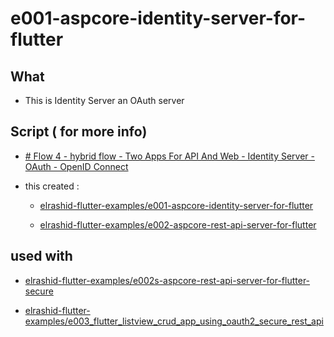 # e001-aspcore-identity-server-for-flutter

## What

- This is Identity Server an OAuth server

## Script ( for more info)

- [# Flow 4 - hybrid flow - Two Apps For API And Web - Identity Server - OAuth - OpenID Connect](https://gist.github.com/Elrashid/94720846435693b78fb7729c7eb4530b)

- this created :

  - [elrashid-flutter-examples/e001-aspcore-identity-server-for-flutter](https://github.com/elrashid-flutter-examples/e001-aspcore-identity-server-for-flutter)

  - [elrashid-flutter-examples/e002-aspcore-rest-api-server-for-flutter](https://github.com/elrashid-flutter-examples/e002-aspcore-rest-api-server-for-flutter)

## used with

- [elrashid-flutter-examples/e002s-aspcore-rest-api-server-for-flutter-secure](https://github.com/elrashid-flutter-examples/e002s-aspcore-rest-api-server-for-flutter-secure)

- [elrashid-flutter-examples/e003_flutter_listview_crud_app_using_oauth2_secure_rest_api](https://github.com/elrashid-flutter-examples/e003_flutter_listview_crud_app_using_oauth2_secure_rest_api)

